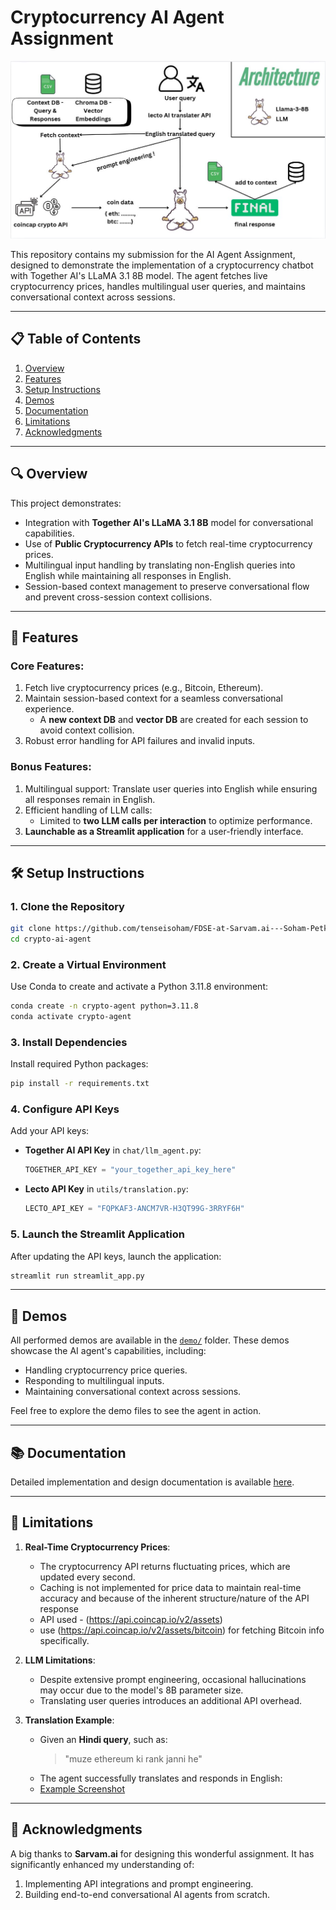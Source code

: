 
# Cryptocurrency AI Agent Assignment

[![Architecture](./assets/architecture.JPG)](./assets/architecture.JPG)

This repository contains my submission for the AI Agent Assignment, designed to demonstrate the implementation of a cryptocurrency chatbot with Together AI's LLaMA 3.1 8B model. The agent fetches live cryptocurrency prices, handles multilingual user queries, and maintains conversational context across sessions.

---

## 📋 Table of Contents
1. [Overview](#overview)
2. [Features](#features)
3. [Setup Instructions](#setup-instructions)
4. [Demos](#demos)
5. [Documentation](#documentation)
6. [Limitations](#limitations)
7. [Acknowledgments](#acknowledgments)

---

## 🔍 Overview
This project demonstrates:
- Integration with **Together AI's LLaMA 3.1 8B** model for conversational capabilities.
- Use of **Public Cryptocurrency APIs** to fetch real-time cryptocurrency prices.
- Multilingual input handling by translating non-English queries into English while maintaining all responses in English.
- Session-based context management to preserve conversational flow and prevent cross-session context collisions.
  

---

## 🌟 Features
### Core Features:
1. Fetch live cryptocurrency prices (e.g., Bitcoin, Ethereum).
2. Maintain session-based context for a seamless conversational experience.
   - A **new context DB** and **vector DB** are created for each session to avoid context collision.
3. Robust error handling for API failures and invalid inputs.

### Bonus Features:
1. Multilingual support: Translate user queries into English while ensuring all responses remain in English.
2. Efficient handling of LLM calls:
   - Limited to **two LLM calls per interaction** to optimize performance.
3. **Launchable as a Streamlit application** for a user-friendly interface.

---

## 🛠️ Setup Instructions

### 1. Clone the Repository
```bash
git clone https://github.com/tenseisoham/FDSE-at-Sarvam.ai---Soham-Petkar.git
cd crypto-ai-agent
```

### 2. Create a Virtual Environment
Use Conda to create and activate a Python 3.11.8 environment:
```bash
conda create -n crypto-agent python=3.11.8
conda activate crypto-agent
```

### 3. Install Dependencies
Install required Python packages:
```bash
pip install -r requirements.txt
```

### 4. Configure API Keys
Add your API keys:
- **Together AI API Key** in `chat/llm_agent.py`:
  ```python
  TOGETHER_API_KEY = "your_together_api_key_here"
  ```
- **Lecto API Key** in `utils/translation.py`:
  ```python
  LECTO_API_KEY = "FQPKAF3-ANCM7VR-H3QT99G-3RRYF6H"
  ```

### 5. Launch the Streamlit Application
After updating the API keys, launch the application:
```bash
streamlit run streamlit_app.py
```

---


## 📂 Demos
All performed demos are available in the [`demo/`](./demo/) folder. These demos showcase the AI agent's capabilities, including:
- Handling cryptocurrency price queries.
- Responding to multilingual inputs.
- Maintaining conversational context across sessions.

Feel free to explore the demo files to see the agent in action.

---

## 📚 Documentation
Detailed implementation and design documentation is available [here](./docs/documentation.md).

---

## 🔎 Limitations
1. **Real-Time Cryptocurrency Prices**:
   - The cryptocurrency API returns fluctuating prices, which are updated every second. 
   - Caching is not implemented for price data to maintain real-time accuracy and because of the inherent structure/nature of the API response
   - API used - (https://api.coincap.io/v2/assets)
   - use (https://api.coincap.io/v2/assets/bitcoin) for fetching Bitcoin info specifically.

2. **LLM Limitations**:
   - Despite extensive prompt engineering, occasional hallucinations may occur due to the model's 8B parameter size.
   - Translating user queries introduces an additional API overhead.

3. **Translation Example**:
   - Given an **Hindi query**, such as:
     > "muze ethereum ki rank janni he"
   - The agent successfully translates and responds in English:
   - [Example Screenshot](./assets/hindi_trial.JPG)

---

## 🙏 Acknowledgments
A big thanks to **Sarvam.ai** for designing this wonderful assignment. It has significantly enhanced my understanding of:
1. Implementing API integrations and prompt engineering.
2. Building end-to-end conversational AI agents from scratch.

